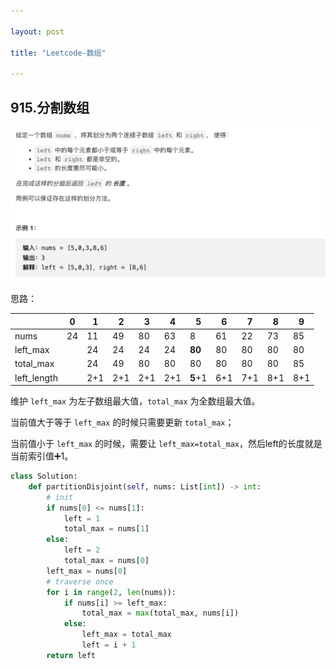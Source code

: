 ```yaml
---

layout: post

title: "Leetcode-数组"

---
```


## 915.分割数组

<img src="./typora-user-images/image-20230605224715166.png" alt="image-20230605224715166" style="zoom:50%;" />

思路：

|             | 0    | 1    | 2    | 3    | 4    | 5       | 6    | 7    | 8    | 9    |
| ----------- | ---- | ---- | ---- | ---- | ---- | ------- | ---- | ---- | ---- | ---- |
| nums        | 24   | 11   | 49   | 80   | 63   | 8       | 61   | 22   | 73   | 85   |
| left_max    |      | 24   | 24   | 24   | 24   | **80**  | 80   | 80   | 80   | 80   |
| total_max   |      | 24   | 49   | 80   | 80   | 80      | 80   | 80   | 80   | 85   |
| left_length |      | 2+1  | 2+1  | 2+1  | 2+1  | **5**+1 | 6+1  | 7+1  | 8+1  | 8+1  |

维护 `left_max` 为左子数组最大值，`total_max` 为全数组最大值。

当前值大于等于 `left_max` 的时候只需要更新 `total_max`；

当前值小于 `left_max` 的时候，需要让 `left_max=total_max`，然后left的长度就是当前索引值➕1。

~~~python
class Solution:
    def partitionDisjoint(self, nums: List[int]) -> int:
        # init
        if nums[0] <= nums[1]:
            left = 1
            total_max = nums[1]
        else:
            left = 2
            total_max = nums[0]
        left_max = nums[0]
        # traverse once
        for i in range(2, len(nums)):
            if nums[i] >= left_max:
                total_max = max(total_max, nums[i])
            else:
                left_max = total_max
                left = i + 1
        return left
~~~

